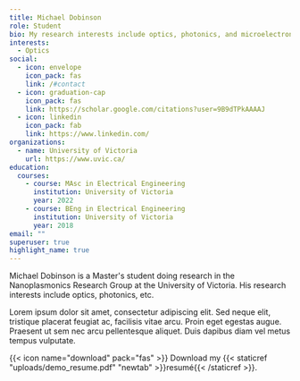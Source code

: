 ```yaml
---
title: Michael Dobinson
role: Student
bio: My research interests include optics, photonics, and microelectronics.
interests:
  - Optics
social:
  - icon: envelope
    icon_pack: fas
    link: /#contact
  - icon: graduation-cap
    icon_pack: fas
    link: https://scholar.google.com/citations?user=9B9dTPkAAAAJ
  - icon: linkedin
    icon_pack: fab
    link: https://www.linkedin.com/
organizations:
  - name: University of Victoria
    url: https://www.uvic.ca/
education:
  courses:
    - course: MAsc in Electrical Engineering
      institution: University of Victoria
      year: 2022
    - course: BEng in Electrical Engineering
      institution: University of Victoria
      year: 2018
email: ""
superuser: true
highlight_name: true
---
```

Michael Dobinson is a Master's student doing research in the Nanoplasmonics Research Group at the University of Victoria. His research interests include optics, photonics, etc. 

Lorem ipsum dolor sit amet, consectetur adipiscing elit. Sed neque elit, tristique placerat feugiat ac, facilisis vitae arcu. Proin eget egestas augue. Praesent ut sem nec arcu pellentesque aliquet. Duis dapibus diam vel metus tempus vulputate.

{{< icon name="download" pack="fas" >}} Download my {{< staticref "uploads/demo_resume.pdf" "newtab" >}}resumé{{< /staticref >}}.